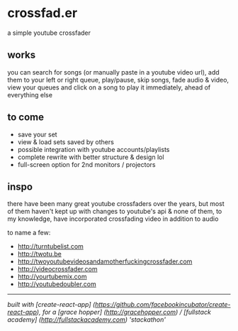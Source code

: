 # crossfad.er 

a simple youtube crossfader

## works

you can search for songs (or manually paste in a youtube video url), add them to your left or right queue, play/pause, skip songs, fade audio & video, view your queues and click on a song to play it immediately, ahead of everything else

## to come

- save your set
- view & load sets saved by others
- possible integration with youtube accounts/playlists
- complete rewrite with better structure & design lol
- full-screen option for 2nd monitors / projectors

## inspo

there have been many great youtube crossfaders over the years, but most of them haven't kept up with changes to youtube's api & none of them, to my knowledge, have incorporated crossfading video in addition to audio 

to name a few:

- http://turntubelist.com
- http://twotu.be
- http://twoyoutubevideosandamotherfuckingcrossfader.com
- http://videocrossfader.com
- http://yourtubemix.com
- http://youtubedoubler.com

---

*built with [create-react-app] (https://github.com/facebookincubator/create-react-app), for a [grace hopper] (http://gracehopper.com) / [fullstack academy] (http://fullstackacademy.com) 'stackathon'*
